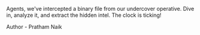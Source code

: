Agents, we've intercepted a binary file from our undercover operative. Dive in, analyze it, and extract the hidden intel. The clock is ticking!

Author - Pratham Naik

